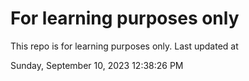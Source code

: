 # For learning purposes only
This repo is for learning purposes only.
Last updated at

Sunday, September 10, 2023 12:38:26 PM

